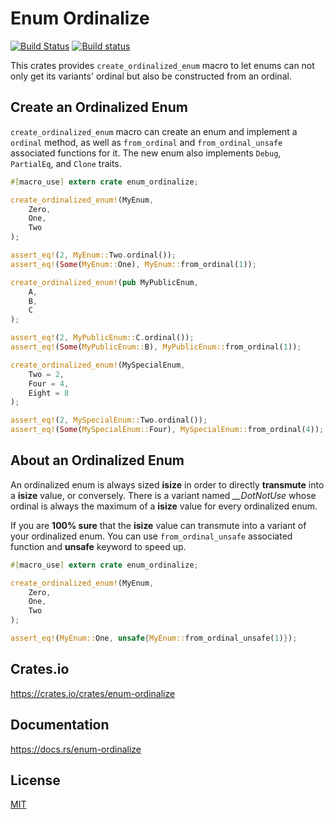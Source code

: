 Enum Ordinalize
====================

[![Build Status](https://travis-ci.org/magiclen/enum-ordinalize.svg?branch=master)](https://travis-ci.org/magiclen/enum-ordinalize)
[![Build status](https://ci.appveyor.com/api/projects/status/s4378vfk760xtqlf/branch/master?svg=true)](https://ci.appveyor.com/project/magiclen/enum-ordinalize/branch/master)

This crates provides `create_ordinalized_enum` macro to let enums can not only get its variants' ordinal but also be constructed from an ordinal.

## Create an Ordinalized Enum

`create_ordinalized_enum` macro can create an enum and implement a `ordinal` method, as well as `from_ordinal` and `from_ordinal_unsafe` associated functions for it.
The new enum also implements `Debug`, `PartialEq`, and `Clone` traits.

```rust
#[macro_use] extern crate enum_ordinalize;

create_ordinalized_enum!(MyEnum,
    Zero,
    One,
    Two
);

assert_eq!(2, MyEnum::Two.ordinal());
assert_eq!(Some(MyEnum::One), MyEnum::from_ordinal(1));

create_ordinalized_enum!(pub MyPublicEnum,
    A,
    B,
    C
);

assert_eq!(2, MyPublicEnum::C.ordinal());
assert_eq!(Some(MyPublicEnum::B), MyPublicEnum::from_ordinal(1));

create_ordinalized_enum!(MySpecialEnum,
    Two = 2,
    Four = 4,
    Eight = 8
);

assert_eq!(2, MySpecialEnum::Two.ordinal());
assert_eq!(Some(MySpecialEnum::Four), MySpecialEnum::from_ordinal(4));
```

## About an Ordinalized Enum

An ordinalized enum is always sized **isize** in order to directly **transmute** into a **isize** value, or conversely.
There is a variant named *__DotNotUse* whose ordinal is always the maximum of a **isize** value for every ordinalized enum.

If you are **100% sure** that the **isize** value can transmute into a variant of your ordinalized enum. You can use `from_ordinal_unsafe` associated function and **unsafe** keyword to speed up.

```rust
#[macro_use] extern crate enum_ordinalize;

create_ordinalized_enum!(MyEnum,
    Zero,
    One,
    Two
);

assert_eq!(MyEnum::One, unsafe{MyEnum::from_ordinal_unsafe(1)});
```

## Crates.io

https://crates.io/crates/enum-ordinalize

## Documentation

https://docs.rs/enum-ordinalize

## License

[MIT](LICENSE)